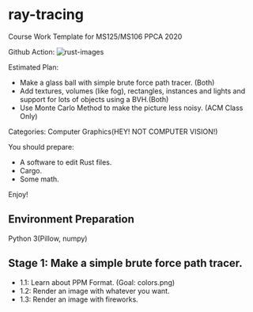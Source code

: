 # ray-tracing
Course Work Template for MS125/MS106 PPCA 2020

Github Action: ![rust-images](https://github.com/peterzheng98/ray-tracing/workflows/rust-images/badge.svg?branch=dev)

Estimated Plan:
- Make a glass ball with simple brute force path tracer. (Both)
- Add textures, volumes (like fog), rectangles, instances and lights and support for lots of objects using a BVH.(Both)
- Use Monte Carlo Method to make the picture less noisy. (ACM Class Only)

Categories: Computer Graphics(HEY! NOT COMPUTER VISION!)

You should prepare:
- A software to edit Rust files.
- Cargo.
- Some math.

Enjoy!

## Environment Preparation
Python 3(Pillow, numpy)

## Stage 1: Make a simple brute force path tracer.
- 1.1: Learn about PPM Format. (Goal: colors.png)
- 1.2: Render an image with whatever you want.
- 1.3: Render an image with fireworks.
